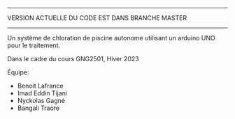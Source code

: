 ************************************************
VERSION ACTUELLE DU CODE EST DANS BRANCHE MASTER
************************************************

Un système de chloration de piscine autonome utilisant un arduino UNO pour le traitement.

Dans le cadre du cours GNG2501, Hiver 2023

Équipe:
- Benoit Lafrance
- Imad Eddin Tijani
- Nyckolas Gagné
- Bangali Traore
